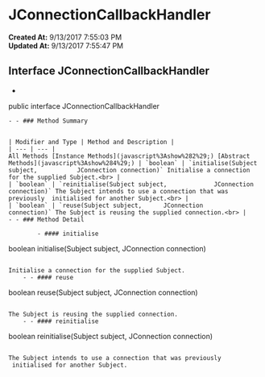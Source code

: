 # JConnectionCallbackHandler

**Created At:** 9/13/2017 7:55:03 PM  
**Updated At:** 9/13/2017 7:55:47 PM  


## Interface JConnectionCallbackHandler

- ```
public interface JConnectionCallbackHandler
```
- - ### Method Summary


| Modifier and Type | Method and Description |
| --- | --- |
All Methods [Instance Methods](javascript%3Ashow%282%29;) [Abstract Methods](javascript%3Ashow%284%29;) | `boolean` | `initialise(Subject subject,           JConnection connection)` Initialise a connection for the supplied Subject.<br> |
| `boolean` | `reinitialise(Subject subject,             JConnection connection)` The Subject intends to use a connection that was previously  initialised for another Subject.<br> |
| `boolean` | `reuse(Subject subject,      JConnection connection)` The Subject is reusing the supplied connection.<br> |
- - ### Method Detail
 
        - #### initialise

```
boolean initialise(Subject subject,                    JConnection connection)
```

Initialise a connection for the supplied Subject.
    - - #### reuse

```
boolean reuse(Subject subject,               JConnection connection)
```

The Subject is reusing the supplied connection.
    - - #### reinitialise

```
boolean reinitialise(Subject subject,                      JConnection connection)
```

The Subject intends to use a connection that was previously  initialised for another Subject.

